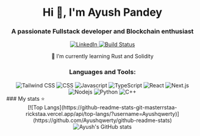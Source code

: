 <h1 align="center">Hi 👋, I'm Ayush Pandey</h1>
<h3 align="center">A passionate Fullstack developer and Blockchain enthusiast</h3>
<!-- <img align="right" alt="Coding" width="400"  src="https://cdn.dribbble.com/users/1162077/screenshots/3848914/programmer.gif"> -->

<div align="center">
    <a href="https://www.linkedin.com/in/ayush-pandey-32637823b/">
        <img src="https://img.shields.io/badge/-LinkedIn-black.svg?style=flat-square&logo=linkedin&colorB=555" alt="LinkedIn" />
    </a>
        <a href="https://github.com/Ayushqwerty/Ayushqwert/graphs/contributors">
        <img src="https://img.shields.io/badge/contributors-1-orange.svg?style=flat-square" alt="Build Status" />
    </a>
</div> 
<p align="center"> 🌱 I’m currently learning Rust and Solidity </p>
<h3 align="center">Languages and Tools:</h3>
<div align="center">
  <img alt="Tailwind CSS" src="https://img.shields.io/badge/-Tailwind_CSS-06B6D4?style=flat-square&logo=tailwindcss&logoColor=white" />
  <img alt="CSS" src="https://img.shields.io/badge/-CSS-2980b9?style=flat-square&logo=css3&logoColor=white" />
  <img alt="Javascript" src="https://img.shields.io/badge/-Javascript-34495e?style=flat-square&logo=javascript" />
  <img alt="TypeScript" src="https://img.shields.io/badge/-TypeScript-3178C6?style=flat-square&logo=typescript&logoColor=white" />
  <img alt="React" src="https://img.shields.io/badge/-React-45b8d8?style=flat-square&logo=react&logoColor=white" />
  <img alt="Next.js" src="https://img.shields.io/badge/-Next.js-000000?style=flat-square&logo=next.js&logoColor=white" />
  <img alt="Nodejs" src="https://img.shields.io/badge/-Nodejs-43853d?style=flat-square&logo=Node.js&logoColor=white" />
  <img alt="Python" src="https://img.shields.io/badge/-Python-f1c40f?style=flat-square&logo=Python" />
  <img alt="C++" src="https://img.shields.io/badge/-C++-2c3e50?style=flat-square&logo=C&logoColor=white" />
</div>
### My stats ⭐

<div align="center">
    [![Top Langs](https://github-readme-stats-git-masterrstaa-rickstaa.vercel.app/api/top-langs/?username=Ayushqwerty)](https://github.com/Ayushqwerty/github-readme-stats)
<img alt="Ayush's GitHub stats" src="https://github-readme-stats.vercel.app/api?username=Ayushqwerty&show_icons=true&theme=transparent"/>
</div>
